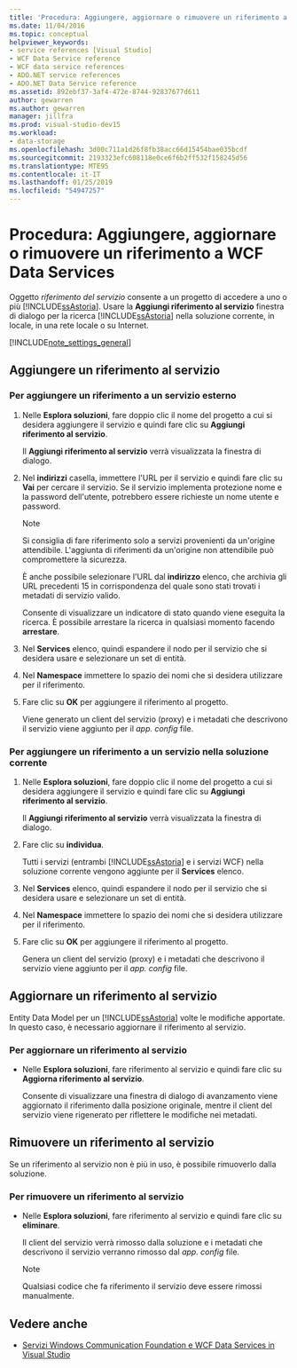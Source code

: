 ```yaml
---
title: 'Procedura: Aggiungere, aggiornare o rimuovere un riferimento a WCF Data Services'
ms.date: 11/04/2016
ms.topic: conceptual
helpviewer_keywords:
- service references [Visual Studio]
- WCF Data Service reference
- WCF data service references
- ADO.NET service references
- ADO.NET Data Service reference
ms.assetid: 892ebf37-3af4-472e-8744-92837677d611
author: gewarren
ms.author: gewarren
manager: jillfra
ms.prod: visual-studio-dev15
ms.workload:
- data-storage
ms.openlocfilehash: 3d00c711a1d26f8fb38acc66d15454bae035bcdf
ms.sourcegitcommit: 2193323efc608118e0ce6f6b2ff532f158245d56
ms.translationtype: MTE95
ms.contentlocale: it-IT
ms.lasthandoff: 01/25/2019
ms.locfileid: "54947257"
---
```

# <a name="how-to-add-update-or-remove-a-wcf-data-service-reference"></a>Procedura: Aggiungere, aggiornare o rimuovere un riferimento a WCF Data Services
Oggetto *riferimento del servizio* consente a un progetto di accedere a uno o più [!INCLUDE[ssAstoria](../data-tools/includes/ssastoria_md.md)]. Usare la **Aggiungi riferimento al servizio** finestra di dialogo per la ricerca [!INCLUDE[ssAstoria](../data-tools/includes/ssastoria_md.md)] nella soluzione corrente, in locale, in una rete locale o su Internet.

[!INCLUDE[note_settings_general](../data-tools/includes/note_settings_general_md.md)]

## <a name="add-a-service-reference"></a>Aggiungere un riferimento al servizio

### <a name="to-add-a-reference-to-an-external-service"></a>Per aggiungere un riferimento a un servizio esterno

1.  Nelle **Esplora soluzioni**, fare doppio clic il nome del progetto a cui si desidera aggiungere il servizio e quindi fare clic su **Aggiungi riferimento al servizio**.

     Il **Aggiungi riferimento al servizio** verrà visualizzata la finestra di dialogo.

2.  Nel **indirizzi** casella, immettere l'URL per il servizio e quindi fare clic su **Vai** per cercare il servizio. Se il servizio implementa protezione nome e la password dell'utente, potrebbero essere richieste un nome utente e password.

    > [!NOTE]
    >  Si consiglia di fare riferimento solo a servizi provenienti da un'origine attendibile. L'aggiunta di riferimenti da un'origine non attendibile può compromettere la sicurezza.

     È anche possibile selezionare l'URL dal **indirizzo** elenco, che archivia gli URL precedenti 15 in corrispondenza del quale sono stati trovati i metadati di servizio valido.

     Consente di visualizzare un indicatore di stato quando viene eseguita la ricerca. È possibile arrestare la ricerca in qualsiasi momento facendo **arrestare**.

3.  Nel **Services** elenco, quindi espandere il nodo per il servizio che si desidera usare e selezionare un set di entità.

4.  Nel **Namespace** immettere lo spazio dei nomi che si desidera utilizzare per il riferimento.

5.  Fare clic su **OK** per aggiungere il riferimento al progetto.

     Viene generato un client del servizio (proxy) e i metadati che descrivono il servizio viene aggiunto per il *app. config* file.

### <a name="to-add-a-reference-to-a-service-in-the-current-solution"></a>Per aggiungere un riferimento a un servizio nella soluzione corrente

1. Nelle **Esplora soluzioni**, fare doppio clic il nome del progetto a cui si desidera aggiungere il servizio e quindi fare clic su **Aggiungi riferimento al servizio**.

    Il **Aggiungi riferimento al servizio** verrà visualizzata la finestra di dialogo.

2. Fare clic su **individua**.

    Tutti i servizi (entrambi [!INCLUDE[ssAstoria](../data-tools/includes/ssastoria_md.md)] e i servizi WCF) nella soluzione corrente vengono aggiunte per il **Services** elenco.

3. Nel **Services** elenco, quindi espandere il nodo per il servizio che si desidera usare e selezionare un set di entità.

4. Nel **Namespace** immettere lo spazio dei nomi che si desidera utilizzare per il riferimento.

5. Fare clic su **OK** per aggiungere il riferimento al progetto.

    Genera un client del servizio (proxy) e i metadati che descrivono il servizio viene aggiunto per il *app. config* file.

## <a name="update-a-service-reference"></a>Aggiornare un riferimento al servizio
 Entity Data Model per un [!INCLUDE[ssAstoria](../data-tools/includes/ssastoria_md.md)] volte le modifiche apportate. In questo caso, è necessario aggiornare il riferimento al servizio.

### <a name="to-update-a-service-reference"></a>Per aggiornare un riferimento al servizio

-   Nelle **Esplora soluzioni**, fare riferimento al servizio e quindi fare clic su **Aggiorna riferimento al servizio**.

     Consente di visualizzare una finestra di dialogo di avanzamento viene aggiornato il riferimento dalla posizione originale, mentre il client del servizio viene rigenerato per riflettere le modifiche nei metadati.

## <a name="remove-a-service-reference"></a>Rimuovere un riferimento al servizio
 Se un riferimento al servizio non è più in uso, è possibile rimuoverlo dalla soluzione.

### <a name="to-remove-a-service-reference"></a>Per rimuovere un riferimento al servizio

-   Nelle **Esplora soluzioni**, fare riferimento al servizio e quindi fare clic su **eliminare**.

     Il client del servizio verrà rimosso dalla soluzione e i metadati che descrivono il servizio verranno rimosso dal *app. config* file.

    > [!NOTE]
    >  Qualsiasi codice che fa riferimento il servizio deve essere rimossi manualmente.

## <a name="see-also"></a>Vedere anche

- [Servizi Windows Communication Foundation e WCF Data Services in Visual Studio](../data-tools/windows-communication-foundation-services-and-wcf-data-services-in-visual-studio.md)